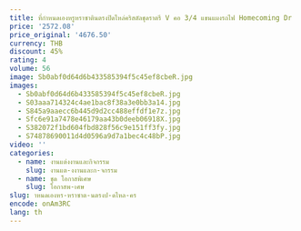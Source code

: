 ```yaml
---
title: ที่กําหนดเองหรูหราซาตินตรงปิดไหล่คริสตัลชุดราตรี V คอ 3/4 แขนแผงรถไฟ Homecoming Dr
price: '2572.08'
price_original: '4676.50'
currency: THB
discount: 45%
rating: 4
volume: 56
image: Sb0abf0d64d6b433585394f5c45ef8cbeR.jpg
images:
  - Sb0abf0d64d6b433585394f5c45ef8cbeR.jpg
  - S03aaa714324c4ae1bac8f38a3e0bb3a14.jpg
  - S845a9aaecc6b445d9d2cc488effdf1e7z.jpg
  - Sfc6e91a7478e46179aa43b0deeb06918X.jpg
  - S382072f1bd604fbd828f56c9e151ff3fy.jpg
  - S74878690011d4d0596a9d7a1bec4c48bP.jpg
video: ''
categories:
  - name: งานแต่งงานและกิจกรรม
    slug: งานแต-งงานและก-จกรรม
  - name: ชุด โอกาสพิเศษ
    slug: โอกาสพ-เศษ
slug: าหนดเองหร-หราซาต-นตรงป-ดไหล-คร
encode: onAm3RC
lang: th
---
```

  